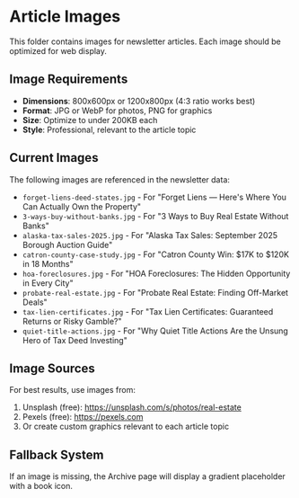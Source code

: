# Article Images

This folder contains images for newsletter articles. Each image should be optimized for web display.

## Image Requirements

- **Dimensions**: 800x600px or 1200x800px (4:3 ratio works best)
- **Format**: JPG or WebP for photos, PNG for graphics
- **Size**: Optimize to under 200KB each
- **Style**: Professional, relevant to the article topic

## Current Images

The following images are referenced in the newsletter data:

- `forget-liens-deed-states.jpg` - For "Forget Liens — Here's Where You Can Actually Own the Property"
- `3-ways-buy-without-banks.jpg` - For "3 Ways to Buy Real Estate Without Banks"
- `alaska-tax-sales-2025.jpg` - For "Alaska Tax Sales: September 2025 Borough Auction Guide"
- `catron-county-case-study.jpg` - For "Catron County Win: $17K to $120K in 18 Months"
- `hoa-foreclosures.jpg` - For "HOA Foreclosures: The Hidden Opportunity in Every City"
- `probate-real-estate.jpg` - For "Probate Real Estate: Finding Off-Market Deals"
- `tax-lien-certificates.jpg` - For "Tax Lien Certificates: Guaranteed Returns or Risky Gamble?"
- `quiet-title-actions.jpg` - For "Why Quiet Title Actions Are the Unsung Hero of Tax Deed Investing"

## Image Sources

For best results, use images from:
1. Unsplash (free): https://unsplash.com/s/photos/real-estate
2. Pexels (free): https://pexels.com
3. Or create custom graphics relevant to each article topic

## Fallback System

If an image is missing, the Archive page will display a gradient placeholder with a book icon.
